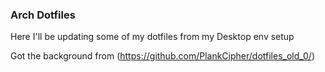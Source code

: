 ### Arch Dotfiles

Here I'll be updating some of my dotfiles from my Desktop env setup

Got the background from (https://github.com/PlankCipher/dotfiles_old_0/)
